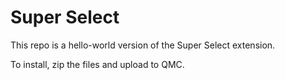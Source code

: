 # Super Select 

This repo is a hello-world version of the Super Select extension. 

To install, zip the files and upload to QMC.